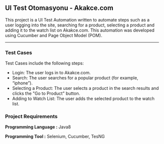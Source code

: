 ## UI Test Otomasyonu - Akakce.com

This project is a UI Test Automation written to automate steps such as a user logging into the site, searching for a product, selecting a product and adding it to the watch list on Akakce.com. This automation was developed using Cucumber and Page Object Model (POM).

---

### Test Cases
Test Cases include the following steps:

- Login: The user logs in to Akakce.com.
- Search: The user searches for a popular product (for example, “iphone”).
- Selecting a Product: The user selects a product in the search results and clicks the "Go to Product" button.
- Adding to Watch List: The user adds the selected product to the watch list.

### Project Requirements

**Programming Language :** Java8

**Programming Tool :** Selenium, Cucumber, TesNG
